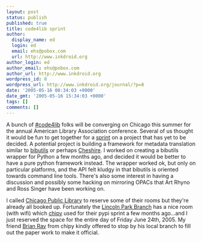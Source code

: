```yaml
---
layout: post
status: publish
published: true
title: code4lib sprint
author:
  display_name: ed
  login: ed
  email: ehs@pobox.com
  url: http://www.inkdroid.org
author_login: ed
author_email: ehs@pobox.com
author_url: http://www.inkdroid.org
wordpress_id: 8
wordpress_url: http://www.inkdroid.org/journal/?p=8
date: '2005-05-16 08:34:03 +0000'
date_gmt: '2005-05-16 15:34:03 +0000'
tags: []
comments: []
---
```


<p>A bunch of <a href="irc://irc.freenode.net/code4lib">#code4lib</a> folks will be converging on Chicago this summer for the annual American Library Association conference. Several of us thought it would be fun to get together for a <a href="http://c2.com/cgi/wiki?XpCodeSprint">sprint</a> on a project that has yet to be decided.  A potential project is building a framework for metadata translation similar to  <a href="http://www.scripps.edu/~cdputnam/software/bibutils/bibutils.html">bibutils</a> or perhaps <a href="http://gondolin.hist.liv.ac.uk/~cheshire/">Cheshire</a>. I worked on creating a bibutils wrapper for Python a few months ago, and decided it would be better to have a pure python framework instead. The wrapper worked ok, but only on particular platforms, and the API felt kludgy in that bibutils is oriented towards command line tools.  There's also some interest in having a discussion and possibly some hacking on mirroring OPACs that Art Rhyno and Ross Singer have been working on.</p>
<p>I called <a href="http://www.chipublib.org/">Chicago Public Library</a> to reserve some of their rooms but they're already all booked up. Fortunately the <a href="http://www.chipublib.org/002branches/lincoln/lincoln.html">Lincoln Park Branch</a> has a nice room (with wifi) which <a href="http://www.chipy.org">chipy</a> used for their pypi sprint a few months ago...and I just reserved the space for the entire day of Friday June 24th, 2005. My friend <a href="http://web.archive.org/web/20101127052904/http://brianray.chipy.org:80/">Brian Ray</a> from chipy kindly offered to stop by his local branch to fill out the paper work to make it official.</p>
